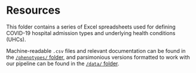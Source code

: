 # Resources

This folder contains a series of Excel spreadsheets used for defining COVID-19 hospital admission types and underlying health conditions (UHCs).  
  
Machine-readable `.csv` files and relevant documentation can be found in the [`/phenotypes/` folder](..\phenotypes\README.md), and parsimonious versions formatted to work with our pipeline can be found in the [`/data/` folder](..\data\README.md).
